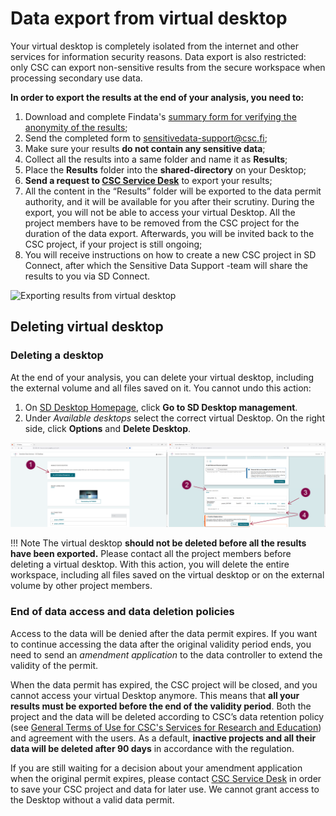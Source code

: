 # Data export from virtual desktop

Your virtual desktop is completely isolated from the internet and other services for information security reasons. Data export is also restricted: only CSC can export non-sensitive results from the secure workspace when processing secondary use data.

**In order to export the results at the end of your analysis, you need to:**

1. Download and complete Findata's [summary form for verifying the anonymity of the results](https://findata.fi/summary-form-verifying-anonymity-of-results);
2. Send the completed form to sensitivedata-support@csc.fi;
3. Make sure your results **do not contain any sensitive data**;
4. Collect all the results into a same folder and name it as **Results**;
5. Place the **Results** folder into the **shared-directory** on your Desktop;
6. **Send a request to [CSC Service Desk](../../support/contact.md)** to export your results;
7. All the content in the “Results” folder will be exported to the data permit authority, and it will be available for you after their scrutiny. During the export, you will not be able to access your virtual Desktop. All the project members have to be removed from the CSC project for the duration of the data export. Afterwards, you will be invited back to the CSC project, if your project is still ongoing;
8. You will receive instructions on how to create a new CSC project in SD Connect, after which the Sensitive Data Support -team will share the results to you via SD Connect.

![Exporting results from virtual desktop](https://a3s.fi/docs-files/sensitive-data/SD_Desktop/Exporting_secondary_use_data.png)

## Deleting virtual desktop

### Deleting a desktop

At the end of your analysis, you can delete your virtual desktop, including the external volume and all files saved on it. You cannot undo this action:

 1. On [SD Desktop Homepage](https://sd-desktop.csc.fi), click **Go to SD Desktop management**.
 2. Under *Available desktops* select the correct virtual Desktop. On the right side, click **Options** and **Delete Desktop**.

[![Desktop-delete](images/desktop/desktop-deleting.png)](images/desktop/desktop-deleting.png)

!!! Note
    The virtual desktop **should not be deleted before all the results have been exported.** Please contact all the project members before deleting a virtual desktop. With this action, you will delete the entire workspace, including all files saved on the virtual desktop or on the external volume by other project members.

### End of data access and data deletion policies

Access to the data will be denied after the data permit expires. If you want to continue accessing the data after the original validity period ends, you need to send an *amendment application* to the data controller to extend the validity of the permit.

When the data permit has expired, the CSC project will be closed, and you cannot access your virtual Desktop anymore. This means that **all your results must be exported before the end of the validity period**. Both the project and the data will be deleted according to CSC’s data retention policy (see [General Terms of Use for CSC's Services for Research and Education](https://research.csc.fi/general-terms-of-use)) and agreement with the users. As a default, **inactive projects and all their data will be deleted after 90 days** in accordance with the regulation.

If you are still waiting for a decision about your amendment application when the original permit expires, please contact [CSC Service Desk](../../support/contact.md) in order to save your CSC project and data for later use. We cannot grant access to the Desktop without a valid data permit.

